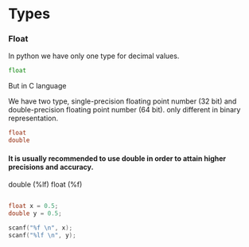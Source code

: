 # Types

### Float

In python we have only one type for decimal values. 

``` python 
float
```

But in C language

We have two type, single-precision floating point number (32 bit) and double-precision floating point number (64 bit). only different in binary representation.

``` C
float  
double 

```

#### It is usually recommended to use double in order to attain higher precisions and accuracy.

double (%lf)
float (%f)

``` C 

float x = 0.5;
double y = 0.5;

scanf("%f \n", x);
scanf("%lf \n", y);

```
